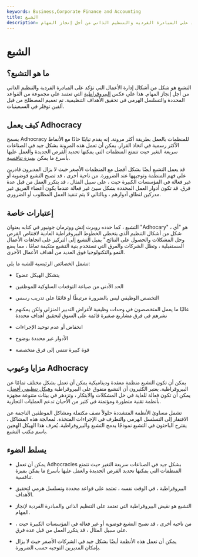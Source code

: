 ```yaml
---
keywords: Business,Corporate Finance and Accounting
title: الشبع
description: التشبع هو شكل من أشكال إدارة الأعمال التي تؤكد على المبادرة الفردية والتنظيم الذاتي من أجل إنجاز المهام.
---
```


# الشبع
## ما هو التشبع؟

التشبع هو شكل من أشكال إدارة الأعمال التي تؤكد على المبادرة الفردية والتنظيم الذاتي من أجل إنجاز المهام. هذا على عكس [البيروقراطية](/bureaucracy) التي تعتمد على مجموعة من القواعد المحددة والتسلسل الهرمي في تحقيق الأهداف التنظيمية. تم تعميم المصطلح من قبل ألفين توفلر في السبعينيات.

## كيف يعمل Adhocracy

يسمح Adhocracy للمنظمات بالعمل بطريقة أكثر مرونة. إنه يقدم تباينًا حادًا مع الأنماط الأكثر رسمية في اتخاذ القرار. يمكن أن تعمل هذه المرونة بشكل جيد في الصناعات سريعة التغير حيث تتمتع المنظمات التي يمكنها تحديد الفرص الجديدة والعمل عليها بأسرع ما يمكن [بميزة تنافسية](/competitive_advantage).

قد يعمل التشبع أيضًا بشكل أفضل مع المنظمات الأصغر حيث لا يزال المديرون قادرين على فهم المنظمة وتوجيهها عند الضرورة. من ناحية أخرى ، قد تصبح التشبع فوضوية أو غير فعالة في المؤسسات الكبيرة حيث ، على سبيل المثال ، قد يتكرر العمل من قبل عدة فرق. قد تكون أدوار العمل المحددة بشكل سيئ غير فعالة عندما يكون أعضاء الفريق غير مدركين لنطاق أدوارهم ، وبالتالي لا يتم تنفيذ العمل المطلوب أو الضروري.

## إعتبارات خاصة

التشبع ، كما حدده روبرت إتش ووترمان جونيور في كتابه بعنوان "Adhocary" ، هو "أي شكل من أشكال التنظيم الذي يتخطى الخطوط البيروقراطية العادية لاقتناص الفرص وحل المشكلات والحصول على النتائج." يميل التشبع إلى التركيز على اتجاهات الأعمال المستقبلية ، وتظل الشركات والفرق التي تستخدم بنية التشبع متكيفة تمامًا ، مما يضع النمو والتكنولوجيا فوق العديد من أهداف الأعمال الأخرى.

تشمل الخصائص الرئيسية للشبه ما يلي:

- يتشكل الهيكل عضويًا

- الحد الأدنى من صياغة التوقعات السلوكية للموظفين

- التخصص الوظيفي ليس بالضرورة مرتبطًا أو قائمًا على تدريب رسمي

- غالبًا ما يعمل المتخصصون في وحدات وظيفية لأغراض التدبير المنزلي ولكن يمكنهم نشرهم في فرق مشاريع صغيرة قائمة على السوق لتحقيق أهداف محددة

- انخفاض أو عدم توحيد الإجراءات

- الأدوار غير محددة بوضوح

- قوة كبيرة تنتمي إلى فرق متخصصة

## مزايا وعيوب Adhocracy

يمكن أن تكون التشبع منظمة معقدة وديناميكية يمكن أن تعمل بشكل مختلف تمامًا عن البيروقراطية. يعتبر الكثيرون أن التشبع متفوق على البيروقراطية [وهيكل تنظيمي أفضل](/organizational-structure). يمكن أن تكون فعالة للغاية في حل المشكلات والابتكار ، وتزدهر في بيئات متنوعة مجهزة بأنظمة تقنية متطورة ومؤتمتة في كثير من الأحيان تدعم العمليات التجارية.

تشمل مساوئ الأنظمة المتشددة حلولاً نصف مكتملة ومشاكل الموظفين الناجمة عن الافتقار إلى التسلسل الهرمي والتطرف في الإجراءات المتخذة. لمعالجة هذه المشاكل ، يقترح الباحثون في التشبع نموذجًا يدمج التشبع والبيروقراطية. يُعرف هذا الهيكل الهجين باسم مكتب التشبع.

## يسلط الضوء

- يمكن أن تعمل Adhocracies بشكل جيد في الصناعات سريعة التغير حيث تتمتع المنظمات التي يمكنها تحديد الفرص الجديدة والعمل عليها بأسرع ما يمكن بميزة تنافسية.

- البيروقراطية ، في الوقت نفسه ، تعتمد على قواعد محددة وتسلسل هرمي لتحقيق الأهداف.

- التشبع هو نقيض البيروقراطية التي تعتمد على التنظيم الذاتي والمبادرة الفردية لإنجاز المهام.

- من ناحية أخرى ، قد تصبح التشبع فوضوية أو غير فعالة في المؤسسات الكبيرة حيث ، على سبيل المثال ، قد يتكرر العمل من قبل عدة فرق.

- يمكن أن تعمل هذه الأنظمة أيضًا بشكل جيد في الشركات الأصغر حيث لا يزال بإمكان المديرين التوجيه حسب الضرورة.

